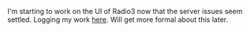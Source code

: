 I'm starting to work on the UI of Radio3 now that the server issues seem settled. Logging my work <a href="http://scripting.com/2020/06/28/153523.html?title=radio3Work">here</a>. Will get more formal about this later. 
